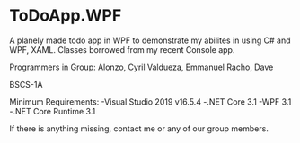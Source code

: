 # ToDoApp.WPF
A planely made todo app in WPF to demonstrate my abilites in using C# and WPF, XAML. Classes borrowed from my recent Console app.

Programmers in Group:
Alonzo, Cyril
Valdueza, Emmanuel
Racho, Dave

BSCS-1A

Minimum Requirements:
-Visual Studio 2019 v16.5.4
-.NET Core 3.1
-WPF 3.1
-.NET Core Runtime 3.1

If there is anything missing, contact me or any of our group members.
